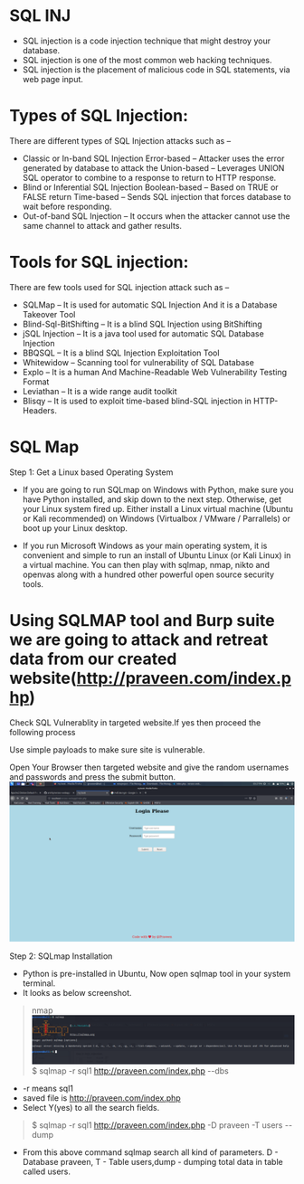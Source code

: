 # SQL INJ
* SQL injection is a code injection technique that might destroy your database.
* SQL injection is one of the most common web hacking techniques.
* SQL injection is the placement of malicious code in SQL statements, via web page input. 

# Types of SQL Injection:

There are different types of SQL Injection attacks such as –

* Classic or In-band SQL Injection
        Error-based – Attacker uses the error generated by database to attack the
        Union-based – Leverages UNION SQL operator to combine to a response to return to HTTP response.
*    Blind or Inferential SQL Injection
        Boolean-based – Based on TRUE or FALSE return
        Time-based – Sends SQL injection that forces database to wait before responding.
*    Out-of-band SQL Injection – It occurs when the attacker cannot use the same channel to attack and gather results.

# Tools for SQL injection:

There are few tools used for SQL injection attack such as –

*    SQLMap – It is used for automatic SQL Injection And it is a Database Takeover Tool
*    Blind-Sql-BitShifting – It is a blind SQL Injection using BitShifting
*    jSQL Injection – It is a java tool used for automatic SQL Database Injection
*    BBQSQL – It is a blind SQL Injection Exploitation Tool
*    Whitewidow –  Scanning tool for vulnerability of SQL Database
*    Explo – It is a human And Machine-Readable Web Vulnerability Testing Format
*    Leviathan – It is a wide range audit toolkit
*    Blisqy – It is used to exploit time-based blind-SQL injection in HTTP-Headers.

# SQL Map

Step 1: Get a Linux based Operating System

* If you are going to run SQLmap on Windows with Python, make sure you have Python installed, and skip down to the next step. Otherwise, get your Linux system fired up. Either install a Linux virtual machine (Ubuntu or Kali recommended) on Windows (Virtualbox / VMware / Parrallels) or boot up your Linux desktop.

* If you run Microsoft Windows as your main operating system, it is convenient and simple to run an install of Ubuntu Linux (or Kali Linux) in a virtual machine. You can then play with sqlmap, nmap, nikto and openvas along with a hundred other powerful open source security tools. 

# Using SQLMAP tool and Burp suite we are going to attack and retreat data from our created website(http://praveen.com/index.php)

Check SQL Vulnerablity in targeted website.If yes then proceed the following process

Use simple payloads to make sure site is vulnerable.


Open Your Browser then targeted website and give the random usernames and passwords and press the submit button.
![image](SCREENSHOTS/loginpage.png)

Step 2: SQLmap Installation

* Python is pre-installed in Ubuntu, Now open sqlmap tool in your system terminal.
* It looks as below screenshot.
> nmap
![image](SCREENSHOTS/nmap.png)
>$  sqlmap -r sql1 http://praveen.com/index.php --dbs
* -r means sql1
* saved file is http://praveen.com/index.php 
* Select Y(yes) to all the search fields.

>$ sqlmap -r sql1 http://praveen.com/index.php -D praveen -T users -- dump
* From this above command sqlmap search all kind of parameters.
D - Database praveen, T - Table users,dump - dumping total data in table called users.






